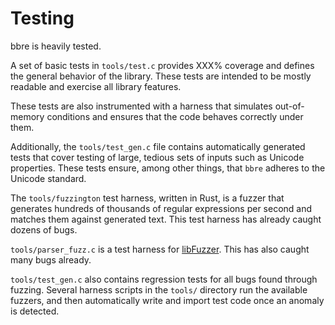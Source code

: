 # Testing

bbre is heavily tested.

A set of basic tests in `tools/test.c` provides XXX% coverage and defines the general behavior of the library. These tests are intended to be mostly readable and exercise all library features.

These tests are also instrumented with a harness that simulates out-of-memory conditions and ensures that the code behaves correctly under them. 

Additionally, the `tools/test_gen.c` file contains automatically generated tests that cover testing of large, tedious sets of inputs such as Unicode properties. These tests ensure, among other things, that `bbre` adheres to the Unicode standard.

The `tools/fuzzington` test harness, written in Rust, is a fuzzer that generates hundreds of thousands of regular expressions per second and matches them against generated text. This test harness has already caught dozens of bugs.

`tools/parser_fuzz.c` is a test harness for [libFuzzer](https://llvm.org/docs/LibFuzzer.html). This has also caught many bugs already.

`tools/test_gen.c` also contains regression tests for all bugs found through fuzzing. Several harness scripts in the `tools/` directory run the available fuzzers, and then automatically write and import test code once an anomaly is detected.
